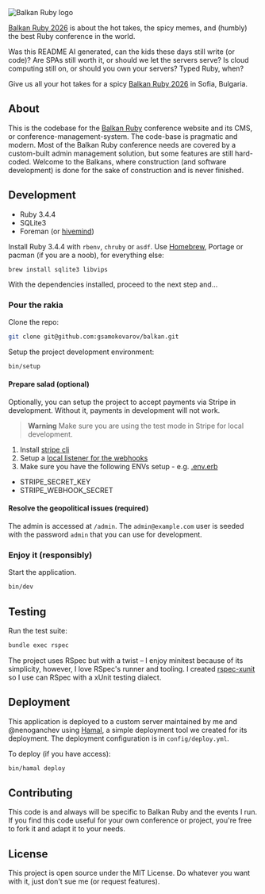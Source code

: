 <img alt="Balkan Ruby logo" src="https://2018.balkanruby.com/static/assets/balkanruby-logo.svg">

[Balkan Ruby 2026](https://balkanruby.com) is about the hot takes, the spicy
memes, and (humbly) the best Ruby conference in the world.

Was this README AI generated, can the kids these days still write (or code)?
Are SPAs still worth it, or should we let the servers serve? Is cloud computing
still on, or should you own your servers? Typed Ruby, when?

Give us all your hot takes for a spicy [Balkan Ruby 2026](https://balkanruby.com)
in Sofia, Bulgaria.

## About

This is the codebase for the [Balkan Ruby](https://balkanruby) conference
website and its CMS, or conference-management-system. The code-base is
pragmatic and modern. Most of the Balkan Ruby conference needs are covered by a
custom-built admin management solution, but some features are still hard-coded.
Welcome to the Balkans, where construction (and software development) is done
for the sake of construction and is never finished.

## Development

- Ruby 3.4.4
- SQLite3
- Foreman (or [hivemind](https://github.com/DarthSim/hivemind))

Install Ruby 3.4.4 with `rbenv`, `chruby` or `asdf`. Use
[Homebrew](https://brew.sh), Portage or pacman (if you are a noob), for
everything else:

```
brew install sqlite3 libvips
```

With the dependencies installed, proceed to the next step and...

### Pour the rakia

Clone the repo:

```sh
git clone git@github.com:gsamokovarov/balkan.git
```

Setup the project development environment:

```sh
bin/setup
```

#### Prepare salad (optional)

Optionally, you can setup the project to accept payments via Stripe in
development. Without it, payments in development will not work.

> **Warning**
> Make sure you are using the test mode in Stripe for local development.

1. Install [stripe cli](https://stripe.com/docs/stripe-cli)
2. Setup a [local listener for the webhooks](https://stripe.com/docs/development/dashboard/local-listener)
3. Make sure you have the following ENVs setup - e.g. [.env.erb](./.env.erb)

- STRIPE_SECRET_KEY
- STRIPE_WEBHOOK_SECRET

#### Resolve the geopolitical issues (required)

The admin is accessed at `/admin`. The `admin@example.com` user is seeded with
the password `admin` that you can use for development.

### Enjoy it (responsibly)

Start the application.

```sh
bin/dev
```

## Testing

Run the test suite:

```sh
bundle exec rspec
```

The project uses RSpec but with a twist – I enjoy minitest because of its
simplicity, however, I love RSpec's runner and tooling. I created [rspec-xunit](https://github.com/gsamokovarov/rspec-xunit)
so I use can RSpec with a xUnit testing dialect.

## Deployment

This application is deployed to a custom server maintained by me and @nenoganchev using
[Hamal](https://github.com/gsamokovarov/hamal), a simple deployment tool we
created for its deployment. The deployment configuration is in `config/deploy.yml`.

To deploy (if you have access):

```sh
bin/hamal deploy
```

## Contributing

This code is and always will be specific to Balkan Ruby and the events I run.
If you find this code useful for your own conference or project, you're free to
fork it and adapt it to your needs.

## License

This project is open source under the MIT License. Do whatever you want with
it, just don't sue me (or request features).
